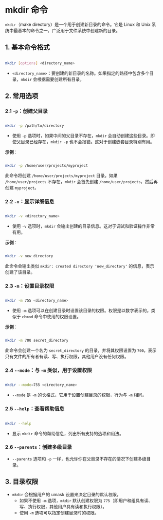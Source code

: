 # mkdir 命令

`mkdir`（make directory）是一个用于创建新目录的命令。它是 Linux 和 Unix 系统中最基本的命令之一，广泛用于文件系统中创建新的目录。

## 1. 基本命令格式

```bash

mkdir [options] <directory_name>
```
- `<directory_name>`：要创建的新目录的名称。如果指定的路径中包含多个目录，`mkdir` 会根据需要创建所有目录。

## 2. 常用选项

### 2.1 **`-p`**：创建父目录

```bash

mkdir -p /path/to/directory
```
- 使用 `-p` 选项时，如果中间的父目录不存在，`mkdir` 会自动创建这些目录。即使父目录已经存在，`mkdir -p` 也不会报错。这对于创建嵌套目录特别有用。

**示例**：
```bash

mkdir -p /home/user/projects/myproject
```
此命令将创建 `/home/user/projects/myproject` 目录。如果 `/home/user/projects` 不存在，`mkdir` 会首先创建 `/home/user/projects`，然后再创建 `myproject`。

### 2.2 **`-v`**：显示详细信息

```bash

mkdir -v <directory_name>
```
- 使用 `-v` 选项时，`mkdir` 会输出创建的目录信息。这对于调试和验证操作非常有用。

**示例**：
```bash

mkdir -v new_directory
```
此命令会输出类似 `mkdir: created directory 'new_directory'` 的信息，表示创建了该目录。

### 2.3 **`-m`**：设置目录权限

```bash

mkdir -m 755 <directory_name>
```
- 使用 `-m` 选项可以在创建目录时设置该目录的权限。权限是以数字表示的，类似于 `chmod` 命令中使用的权限设置。

**示例**：
```bash

mkdir -m 700 secret_directory
```
此命令会创建一个名为 `secret_directory` 的目录，并将其权限设置为 `700`，表示只有文件的所有者有读、写、执行权限，其他用户没有任何权限。

### 2.4 **`--mode`**：与 `-m` 类似，用于设置权限

```bash

mkdir --mode=755 <directory_name>
```
- `--mode` 是 `-m` 的长格式，它用于设置创建目录的权限，行为与 `-m` 相同。

### 2.5 **`--help`**：查看帮助信息

```bash

mkdir --help
```
- 显示 `mkdir` 命令的帮助信息，列出所有支持的选项和用法。

### 2.6 **`--parents`**：创建多级目录

- `--parents` 选项和 `-p` 一样，也允许你在父目录不存在的情况下创建多级目录。


## 3. 目录权限

- `mkdir` 会根据用户的 umask 设置来决定目录的默认权限。
    - 如果不使用 `-m` 选项，`mkdir` 默认创建权限为 `775`（即用户和组具有读、写、执行权限，其他用户具有读和执行权限）。
    - 使用 `-m` 选项可以指定创建目录时的权限。

